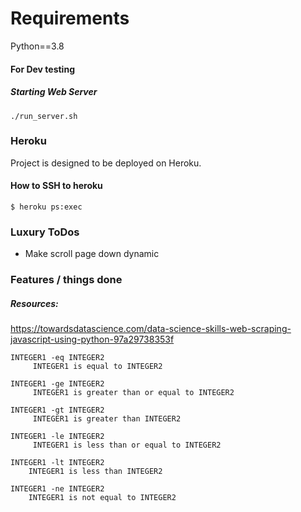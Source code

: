 
# Requirements 
Python==3.8

#### For Dev testing

##### Starting Web Server
    
    ./run_server.sh

### Heroku 
Project is designed to be deployed on Heroku.
#### How to SSH to heroku

    $ heroku ps:exec

### Luxury ToDos
- Make scroll page down dynamic

### Features / things done
##### Resources:
https://towardsdatascience.com/data-science-skills-web-scraping-javascript-using-python-97a29738353f


    INTEGER1 -eq INTEGER2
         INTEGER1 is equal to INTEGER2

    INTEGER1 -ge INTEGER2
         INTEGER1 is greater than or equal to INTEGER2

    INTEGER1 -gt INTEGER2
         INTEGER1 is greater than INTEGER2

    INTEGER1 -le INTEGER2
         INTEGER1 is less than or equal to INTEGER2

    INTEGER1 -lt INTEGER2
        INTEGER1 is less than INTEGER2

    INTEGER1 -ne INTEGER2
        INTEGER1 is not equal to INTEGER2
